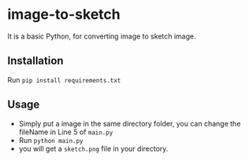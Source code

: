 # image-to-sketch
 
 It is a basic Python, for converting image to sketch image.
 
 ## Installation
 
 Run `pip install requirements.txt`
 
 ## Usage
 
 * Simply put a image in the same directory folder, you can change the fileName in Line 5 of `main.py`
 * Run `python main.py`
 * you will get a `sketch.png` file in your directory. 
